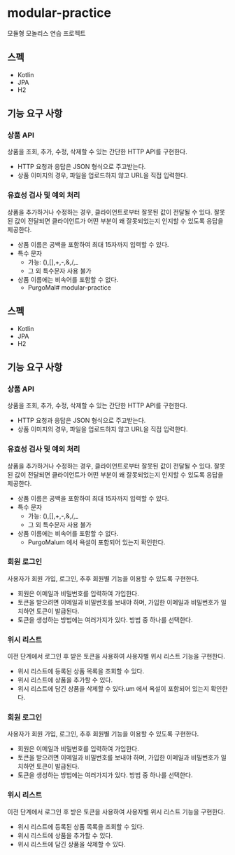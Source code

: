 # modular-practice
모듈형 모놀리스 연습 프로젝트


## 스펙
- Kotlin
- JPA
- H2

## 기능 요구 사항

### 상품 API

상품을 조회, 추가, 수정, 삭제할 수 있는 간단한 HTTP API를 구현한다.
- HTTP 요청과 응답은 JSON 형식으로 주고받는다.
- 상품 이미지의 경우, 파일을 업로드하지 않고 URL을 직접 입력한다.

### 유효성 검사 및 예외 처리

상품을 추가하거나 수정하는 경우, 클라이언트로부터 잘못된 값이 전달될 수 있다. 잘못된 값이 전달되면 클라이언트가 어떤 부분이 왜 잘못되었는지 인지할 수 있도록 응답을 제공한다.
- 상품 이름은 공백을 포함하여 최대 15자까지 입력할 수 있다.
- 특수 문자
    - 가능: (),[],+,-,&,/,_
    - 그 외 특수문자 사용 불가
- 상품 이름에는 비속어를 포함할 수 없다.
    - PurgoMal# modular-practice

## 스펙
- Kotlin
- JPA
- H2

## 기능 요구 사항

### 상품 API

상품을 조회, 추가, 수정, 삭제할 수 있는 간단한 HTTP API를 구현한다.
- HTTP 요청과 응답은 JSON 형식으로 주고받는다.
- 상품 이미지의 경우, 파일을 업로드하지 않고 URL을 직접 입력한다.

### 유효성 검사 및 예외 처리

상품을 추가하거나 수정하는 경우, 클라이언트로부터 잘못된 값이 전달될 수 있다. 잘못된 값이 전달되면 클라이언트가 어떤 부분이 왜 잘못되었는지 인지할 수 있도록 응답을 제공한다.
- 상품 이름은 공백을 포함하여 최대 15자까지 입력할 수 있다.
- 특수 문자
  - 가능: (),[],+,-,&,/,_
  - 그 외 특수문자 사용 불가
- 상품 이름에는 비속어를 포함할 수 없다.
  - PurgoMalum 에서 욕설이 포함되어 있는지 확인한다.

### 회원 로그인

사용자가 회원 가입, 로그인, 추후 회원별 기능을 이용할 수 있도록 구현한다.
- 회원은 이메일과 비밀번호를 입력하여 가입한다.
- 토큰을 받으려면 이메일과 비밀번호를 보내야 하며, 가입한 이메일과 비밀번호가 일치하면 토큰이 발급된다.
- 토큰을 생성하는 방법에는 여러가지가 있다. 방법 중 하나를 선택한다.

### 위시 리스트

이전 단계에서 로그인 후 받은 토큰을 사용하여 사용자별 위시 리스트 기능을 구현한다.
- 위시 리스트에 등록된 상품 목록을 조회할 수 있다.
- 위시 리스트에 상품을 추가할 수 있다.
- 위시 리스트에 담긴 상품을 삭제할 수 있다.um 에서 욕설이 포함되어 있는지 확인한다.

### 회원 로그인

사용자가 회원 가입, 로그인, 추후 회원별 기능을 이용할 수 있도록 구현한다.
- 회원은 이메일과 비밀번호를 입력하여 가입한다.
- 토큰을 받으려면 이메일과 비밀번호를 보내야 하며, 가입한 이메일과 비밀번호가 일치하면 토큰이 발급된다.
- 토큰을 생성하는 방법에는 여러가지가 있다. 방법 중 하나를 선택한다.

### 위시 리스트

이전 단계에서 로그인 후 받은 토큰을 사용하여 사용자별 위시 리스트 기능을 구현한다.
- 위시 리스트에 등록된 상품 목록을 조회할 수 있다.
- 위시 리스트에 상품을 추가할 수 있다.
- 위시 리스트에 담긴 상품을 삭제할 수 있다.